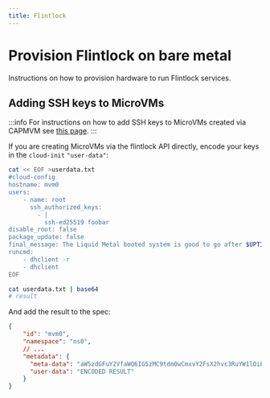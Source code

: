 ```yaml
---
title: Flintlock
---
```


# Provision Flintlock on bare metal

Instructions on how to provision hardware to run Flintlock services.

## Adding SSH keys to MicroVMs

:::info
For instructions on how to add SSH keys to MicroVMs created via CAPMVM see
[this page][capmvm].
:::

If you are creating MicroVMs via the flintlock API directly, encode your keys
in the `cloud-init` `"user-data"`:

```bash
cat << EOF >userdata.txt
#cloud-config
hostname: mvm0
users:
    - name: root
      ssh_authorized_keys:
        - |
          ssh-ed25519 foobar
disable_root: false
package_update: false
final_message: The Liquid Metal booted system is good to go after $UPTIME seconds
runcmd:
    - dhclient -r
    - dhclient
EOF

cat userdata.txt | base64
# result
```

And add the result to the spec:
```json
{
    "id": "mvm0",
    "namespace": "ns0",
    // ...
    "metadata": {
      "meta-data": "aW5zdGFuY2VfaWQ6IG5zMC9tdm0wCmxvY2FsX2hvc3RuYW1lOiBtdm0wCnBsYXRmb3JtOiBsaXF1aWRfbWV0YWwK",
      "user-data": "ENCODED RESULT"
    }
}
```

[capmvm]: /docs/guides/capmvm/#adding-ssh-keys-to-microvms
